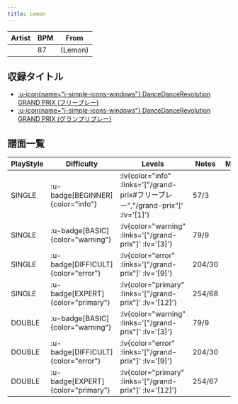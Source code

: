 ```yaml
---
title: Lemon
---
```


|Artist|BPM|From|
|------|---|----|
||87|(Lemon)|

## 収録タイトル

- [ :u-icon{name="i-simple-icons-windows"} DanceDanceRevolution GRAND PRIX (フリープレー)](/grand-prix#フリープレー)
- [ :u-icon{name="i-simple-icons-windows"} DanceDanceRevolution GRAND PRIX (グランプリプレー)](/grand-prix)

## 譜面一覧

|PlayStyle|Difficulty|Levels|Notes|Movie|
|---------|----------|------|-----|-----|
|SINGLE| :u-badge[BEGINNER]{color="info"} | :lv{color="info" :links='["/grand-prix#フリープレー","/grand-prix"]' :lv='[1]'} |57/3||
|SINGLE| :u-badge[BASIC]{color="warning"} | :lv{color="warning" :links='["/grand-prix"]' :lv='[3]'} |79/9||
|SINGLE| :u-badge[DIFFICULT]{color="error"} | :lv{color="error" :links='["/grand-prix"]' :lv='[9]'} |204/30||
|SINGLE| :u-badge[EXPERT]{color="primary"} | :lv{color="primary" :links='["/grand-prix"]' :lv='[12]'} |254/68||
|DOUBLE| :u-badge[BASIC]{color="warning"} | :lv{color="warning" :links='["/grand-prix"]' :lv='[3]'} |79/9||
|DOUBLE| :u-badge[DIFFICULT]{color="error"} | :lv{color="error" :links='["/grand-prix"]' :lv='[9]'} |204/30||
|DOUBLE| :u-badge[EXPERT]{color="primary"} | :lv{color="primary" :links='["/grand-prix"]' :lv='[12]'} |254/67||
